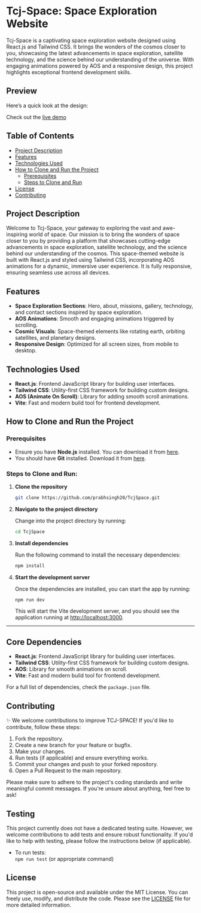 # Tcj-Space: Space Exploration Website

Tcj-Space is a captivating space exploration website designed using React.js and Tailwind CSS. It brings the wonders of the cosmos closer to you, showcasing the latest advancements in space exploration, satellite technology, and the science behind our understanding of the universe. With engaging animations powered by AOS and a responsive design, this project highlights exceptional frontend development skills.

## Preview

Here’s a quick look at the design:

Check out the [live demo](https://tcj-space.vercel.app/)

## Table of Contents

- [Project Description](#project-description)
- [Features](#features)
- [Technologies Used](#technologies-used)
- [How to Clone and Run the Project](#how-to-clone-and-run-the-project)
  - [Prerequisites](#prerequisites)
  - [Steps to Clone and Run](#steps-to-clone-and-run)
- [License](#license)
- [Contributing](#contributing)

## Project Description

Welcome to Tcj-Space, your gateway to exploring the vast and awe-inspiring world of space. Our mission is to bring the wonders of space closer to you by providing a platform that showcases cutting-edge advancements in space exploration, satellite technology, and the science behind our understanding of the cosmos. This space-themed website is built with React.js and styled using Tailwind CSS, incorporating AOS animations for a dynamic, immersive user experience. It is fully responsive, ensuring seamless use across all devices.

## Features

- **Space Exploration Sections**: Hero, about, missions, gallery, technology, and contact sections inspired by space exploration.
- **AOS Animations**: Smooth and engaging animations triggered by scrolling.
- **Cosmic Visuals**: Space-themed elements like rotating earth, orbiting satellites, and planetary designs.
- **Responsive Design**: Optimized for all screen sizes, from mobile to desktop.

## Technologies Used

- **React.js**: Frontend JavaScript library for building user interfaces.
- **Tailwind CSS**: Utility-first CSS framework for building custom designs.
- **AOS (Animate On Scroll)**: Library for adding smooth scroll animations.
- **Vite**: Fast and modern build tool for frontend development.

## How to Clone and Run the Project

### Prerequisites

- Ensure you have **Node.js** installed. You can download it from [here](https://nodejs.org/).
- You should have **Git** installed. Download it from [here](https://git-scm.com/).

### Steps to Clone and Run:

1. **Clone the repository**

   ```bash
   git clone https://github.com/prabhsingh20/TcjSpace.git
   ```

2. **Navigate to the project directory**

   Change into the project directory by running:

   ```bash
   cd TcjSpace
   ```

3. **Install dependencies**

   Run the following command to install the necessary dependencies:

   ```bash
   npm install
   ```

4. **Start the development server**

   Once the dependencies are installed, you can start the app by running:

   ```bash
   npm run dev
   ```

   This will start the Vite development server, and you should see the application running at [http://localhost:3000](http://localhost:3000).

---

## Core Dependencies

- **React.js**: Frontend JavaScript library for building user interfaces.
- **Tailwind CSS**: Utility-first CSS framework for building custom designs.
- **AOS**: Library for smooth animations on scroll.
- **Vite**: Fast and modern build tool for frontend development.

For a full list of dependencies, check the `package.json` file.

## Contributing

✨ We welcome contributions to improve TCJ-SPACE! If you'd like to contribute, follow these steps:

1. Fork the repository.
2. Create a new branch for your feature or bugfix.
3. Make your changes.
4. Run tests (if applicable) and ensure everything works.
5. Commit your changes and push to your forked repository.
6. Open a Pull Request to the main repository.

Please make sure to adhere to the project's coding standards and write meaningful commit messages. If you're unsure about anything, feel free to ask!

## Testing

This project currently does not have a dedicated testing suite. However, we welcome contributions to add tests and ensure robust functionality. If you'd like to help with testing, please follow the instructions below (if applicable).

- To run tests:  
  `npm run test` (or appropriate command)

## License

This project is open-source and available under the MIT License. You can freely use, modify, and distribute the code. Please see the [LICENSE](./LICENSE) file for more detailed information.
